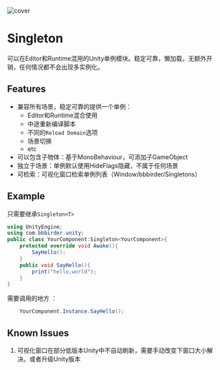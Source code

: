 ![cover](https://socialify.git.ci/labbbirder/UnitySingleton/image?description=1&font=Jost&forks=1&issues=1&name=1&pattern=Signal&stargazers=1&theme=Auto)
# Singleton
可以在Editor和Runtime混用的Unity单例模块。稳定可靠，懒加载，无额外开销，任何情况都不会出现多实例化。
## Features
* 兼容所有场景，稳定可靠的提供一个单例：
    * Editor和Runtime混合使用
    * 中途重新编译脚本
    * 不同的`Reload Domain`选项
    * 场景切换
    * etc
* 可以包含子物体：基于MonoBehaviour，可添加子GameObject
* 独立于场景：单例默认使用HideFlags隐藏，不属于任何场景
* 可检索：可视化窗口检索单例列表（Window/bbbirder/Singletons）
## Example
只需要继承`Singleton<T>`
```csharp
using UnityEngine;
using com.bbbirder.unity;
public class YourComponent:Singleton<YourComponent>{
    protected override void Awake(){
        SayHello();
    }
    public void SayHello(){
        print("hello,world");
    }
}
```
需要调用的地方 ：
```csharp
    YourComponent.Instance.SayHello();
```
## Known Issues
1. 可视化窗口在部分低版本Unity中不自动刷新，需要手动改变下窗口大小解决。或者升级Unity版本
